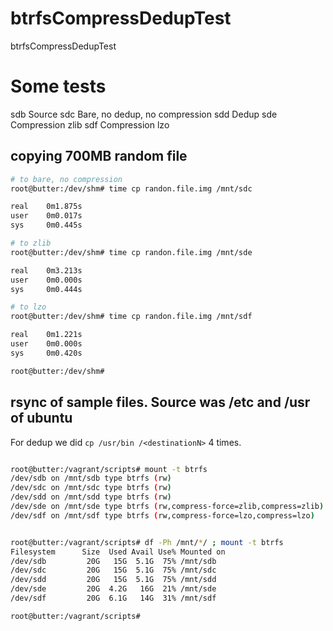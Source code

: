 # btrfsCompressDedupTest
btrfsCompressDedupTest

# Some tests

sdb Source
sdc Bare, no dedup, no compression
sdd Dedup
sde Compression zlib
sdf Compression lzo


## copying 700MB random file

```bash
# to bare, no compression
root@butter:/dev/shm# time cp randon.file.img /mnt/sdc

real    0m1.875s
user    0m0.017s
sys     0m0.445s

# to zlib
root@butter:/dev/shm# time cp randon.file.img /mnt/sde

real    0m3.213s
user    0m0.000s
sys     0m0.444s

# to lzo
root@butter:/dev/shm# time cp randon.file.img /mnt/sdf

real    0m1.221s
user    0m0.000s
sys     0m0.420s

root@butter:/dev/shm#

```

## rsync of sample files. Source was /etc and /usr of ubuntu

For dedup we did `cp /usr/bin /<destinationN>` 4 times.

```bash

root@butter:/vagrant/scripts# mount -t btrfs
/dev/sdb on /mnt/sdb type btrfs (rw)
/dev/sdc on /mnt/sdc type btrfs (rw)
/dev/sdd on /mnt/sdd type btrfs (rw)
/dev/sde on /mnt/sde type btrfs (rw,compress-force=zlib,compress=zlib)
/dev/sdf on /mnt/sdf type btrfs (rw,compress-force=lzo,compress=lzo)


root@butter:/vagrant/scripts# df -Ph /mnt/*/ ; mount -t btrfs
Filesystem      Size  Used Avail Use% Mounted on
/dev/sdb         20G   15G  5.1G  75% /mnt/sdb
/dev/sdc         20G   15G  5.1G  75% /mnt/sdc
/dev/sdd         20G   15G  5.1G  75% /mnt/sdd
/dev/sde         20G  4.2G   16G  21% /mnt/sde
/dev/sdf         20G  6.1G   14G  31% /mnt/sdf

root@butter:/vagrant/scripts#
```
